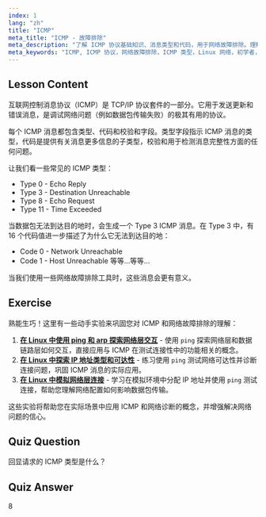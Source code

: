 ```yaml
---
index: 1
lang: "zh"
title: "ICMP"
meta_title: "ICMP - 故障排除"
meta_description: "了解 ICMP 协议基础知识、消息类型和代码，用于网络故障排除。理解 ICMP 如何工作以调试网络问题。"
meta_keywords: "ICMP, ICMP 协议，网络故障排除，ICMP 类型，Linux 网络，初学者，教程，指南"
---
```


## Lesson Content

互联网控制消息协议（ICMP）是 TCP/IP 协议套件的一部分。它用于发送更新和错误消息，是调试网络问题（例如数据包传输失败）的极其有用的协议。

每个 ICMP 消息都包含类型、代码和校验和字段。类型字段指示 ICMP 消息的类型，代码是提供有关消息更多信息的子类型，校验和用于检测消息完整性方面的任何问题。

让我们看一些常见的 ICMP 类型：

- Type 0 - Echo Reply
- Type 3 - Destination Unreachable
- Type 8 - Echo Request
- Type 11 - Time Exceeded

当数据包无法到达目的地时，会生成一个 Type 3 ICMP 消息。在 Type 3 中，有 16 个代码值进一步描述了为什么它无法到达目的地：

- Code 0 - Network Unreachable
- Code 1 - Host Unreachable
  等等...等等...

当我们使用一些网络故障排除工具时，这些消息会更有意义。

## Exercise

熟能生巧！这里有一些动手实验来巩固您对 ICMP 和网络故障排除的理解：

1. **[在 Linux 中使用 ping 和 arp 探索网络层交互](https://labex.io/zh/labs/comptia-explore-network-layer-interaction-with-ping-and-arp-in-linux-592746)** - 使用 `ping` 探索网络层和数据链路层如何交互，直接应用与 ICMP 在测试连接性中的功能相关的概念。
2. **[在 Linux 中探索 IP 地址类型和可达性](https://labex.io/zh/labs/comptia-explore-ip-address-types-and-reachability-in-linux-592780)** - 练习使用 `ping` 测试网络可达性并诊断连接问题，巩固 ICMP 消息的实际应用。
3. **[在 Linux 中模拟网络层连接](https://labex.io/zh/labs/comptia-simulate-network-layer-connectivity-in-linux-592752)** - 学习在模拟环境中分配 IP 地址并使用 `ping` 测试连接，帮助您理解网络配置如何影响数据包传输。

这些实验将帮助您在实际场景中应用 ICMP 和网络诊断的概念，并增强解决网络问题的信心。

## Quiz Question

回显请求的 ICMP 类型是什么？

## Quiz Answer

8
